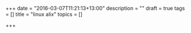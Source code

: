 +++
date = "2016-03-07T11:21:13+13:00"
description = ""
draft = true
tags = []
title = "linux alix"
topics = []

+++


